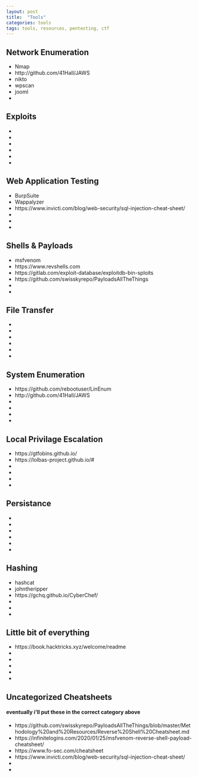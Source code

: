 ```yaml
---
layout: post
title:  "Tools"
categories: tools
tags: tools, resources, pentesting, ctf
---
```


<H2>Network Enumeration</H2>
<ul>
<li>Nmap</li>
<li>http://github.com/41Hall/JAWS</li>
<li>nikto</li>
<li>wpscan</li>
<li>jooml</li>
<li></li>
</ul>

<H2>Exploits</H2>
<ul>
<li></li>
<li></li>
<li></li>
<li></li>
<li></li>
<li></li>
</ul>

<H2>Web Application Testing</H2>
<ul>
<li>BurpSuite</li>
<li>Wappalyzer</li>
<li>https://www.invicti.com/blog/web-security/sql-injection-cheat-sheet/</li>
<li></li>
<li></li>
<li></li>
</ul>

<H2>Shells & Payloads</H2>
<ul>
<li>msfvenom</li>
<li>https://www.revshells.com</li>
<li>https://gitlab.com/exploit-database/exploitdb-bin-sploits</li>
<li>https://github.com/swisskyrepo/PayloadsAllTheThings </li>
<li></li>
<li></li>
</ul>

<H2>File  Transfer</H2>
<ul>
<li></li>
<li></li>
<li></li>
<li></li>
<li></li>
<li></li>
</ul>

<H2>System Enumeration</H2>
<ul>
<li>https://github.com/rebootuser/LinEnum</li>
<li>http://github.com/41Hall/JAWS</li>
<li></li>
<li></li>
<li></li>
<li></li>
</ul>

<H2>Local Privilage Escalation</H2>
<ul>
<li>https://gtfobins.github.io/</li>
<li>https://lolbas-project.github.io/#</li>
<li></li>
<li></li>
<li></li>
<li></li>
</ul>

<H2>Persistance</H2>
<ul>
<li></li>
<li></li>
<li></li>
<li></li>
<li></li>
<li></li>
</ul>

<H2>Hashing</H2>
<ul>
<li>hashcat</li>
<li>johntheripper</li>
<li>https://gchq.github.io/CyberChef/</li>
<li></li>
<li></li>
<li></li>
</ul>

<H2>Little bit of everything</H2>
<ul>
<li>https://book.hacktricks.xyz/welcome/readme</li>
<li></li>
<li></li>
<li></li>
<li></li>
<li></li>
</ul>

<H2>Uncategorized Cheatsheets</H2>
<H4>eventually i'll put these in the correct category above</H4>
<ul>
<li>https://github.com/swisskyrepo/PayloadsAllTheThings/blob/master/Methodology%20and%20Resources/Reverse%20Shell%20Cheatsheet.md</li>
<li>https://infinitelogins.com/2020/01/25/msfvenom-reverse-shell-payload-cheatsheet/</li>
<li>https://www.fo-sec.com/cheatsheet</li>
<li>https://www.invicti.com/blog/web-security/sql-injection-cheat-sheet/</li>
<li></li>
<li></li>
</ul>